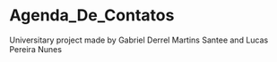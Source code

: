 # Agenda_De_Contatos
Universitary project made by Gabriel Derrel Martins Santee and Lucas Pereira Nunes

